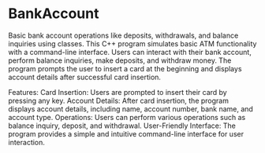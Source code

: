 # BankAccount
 Basic bank account operations like deposits, withdrawals, and balance inquiries using classes.
           This C++ program simulates basic ATM functionality with a command-line interface. Users can interact with their bank account, perform balance inquiries, make deposits, and withdraw money. The program prompts the user to insert a card at the beginning and displays account details after successful card insertion.

Features:
Card Insertion: Users are prompted to insert their card by pressing any key.
Account Details: After card insertion, the program displays account details, including name, account number, bank name, and account type.
Operations: Users can perform various operations such as balance inquiry, deposit, and withdrawal.
User-Friendly Interface: The program provides a simple and intuitive command-line interface for user interaction.
